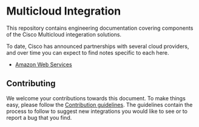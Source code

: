 
# Multicloud Integration

This repository contains engineering documentation covering components of the Cisco Multicloud integeration solutions.

To date, Cisco has announced partnerships with several cloud providers, and over time you can expect to find notes specific to each here.

* [Amazon Web Services](./AWS/README.md)

## Contributing

We welcome your contributions towards this document. To make things easy, please follow the [Contribution guidelines](.github/CONTRIBUTING.md). The guidelines contain the process to follow to suggest new integrations you would like to see or to report a bug that you find.
